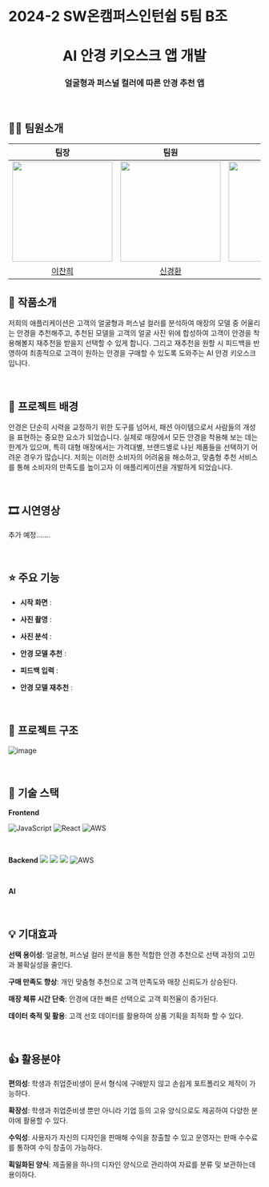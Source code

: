 <h1>2024-2 SW온캠퍼스인턴쉽 5팀 B조</h1>
</p>
<h1 align="middle">AI 안경 키오스크 앱 개발</h1>
<h3 align="middle">얼굴형과 퍼스널 컬러에 따른 안경 추천 앱</h3>
<br/>

## 🙋‍♂️ 팀원소개

|팀장|팀원|팀원|팀원|팀원|            
| :---: | :---: | :---: | :---: | :---: | 
|<img src="https://github.com/user-attachments/assets/c98b8b07-0476-4163-bee1-1b83a91f9a54" width="200" height="200"/>|<img src="https://github.com/user-attachments/assets/3cdccdad-64dd-48ca-b2f1-2491c238fec6" width="200" height="200"/>|<img src="https://github.com/user-attachments/assets/85392a15-65d6-4560-8cb7-443058c31fca" width="200" height="200"/>|<img src="https://github.com/user-attachments/assets/d0214ae1-b903-411e-974c-190afc63084c" width="200" height="200"/>|<img src="https://github.com/user-attachments/assets/3a0a5b76-7636-4596-b59f-4591d18d290e" width="200" height="200"/>|  
|[이찬희](https://github.com/llleeco)|[신경환](https://github.com/shinkyounghwan)|[김상헌](https://github.com/shdhkim)|[이지연](https://github.com/ljy6712)|[최리준](https://github.com/88nnn)| 

## 📝 작품소개

저희의 애플리케이션은 고객의 얼굴형과 퍼스널 컬러를 분석하여 매장의 모델 중 어울리는 안경을 추천해주고,
추천된 모델을 고객의 얼굴 사진 위에 합성하여 고객이 안경을 착용해볼지 재추천을 받을지 선택할 수 있게 합니다.
그리고 재추천을 원할 시 피드백을 반영하여 최종적으로 고객이 원하는 안경을 구매할 수 있도록 도와주는 AI 안경 키오스크 입니다.

<br/>

## 🌁 프로젝트 배경
안경은 단순히 시력을 교정하기 위한 도구를 넘어서, 패션 아이템으로서 사람들의 개성을 표현하는 중요한 요소가 되었습니다.
실제로 매장에서 모든 안경을 착용해 보는 데는 한계가 있으며, 특히 대형 매장에서는 가격대별, 브랜드별로 나뉜 제품들을 선택하기 어려운 경우가 많습니다.
저희는 이러한 소비자의 어려움을 해소하고, 맞춤형 추천 서비스를 통해 소비자의 만족도를 높이고자 이 애플리케이션을 개발하게 되었습니다.

<br/>

## 🎞 시연영상

추가 예정.......

<br/>

## ⭐ 주요 기능
- **시작 화면** :
 
- **사진 촬영** : 

- **사진 분석** :
  
- **안경 모델 추천** : 

- **피드백 입력** :
  
- **안경 모델 재추천** : 

<br/>

## 🔨 프로젝트 구조
![image](https://github.com/user-attachments/assets/93303e66-a44d-4be6-9a91-647e2da60d53)


<br/>

## 🔧 기술 스택

**Frontend**

![JavaScript](https://img.shields.io/badge/javascript-%23323330.svg?style=for-the-badge&logo=javascript&logoColor=%23F7DF1E)
![React](https://img.shields.io/badge/react-%2320232a.svg?style=for-the-badge&logo=react&logoColor=%2361DAFB)
![AWS](https://img.shields.io/badge/AWS-%23FF9900.svg?style=for-the-badge&logo=amazon-aws&logoColor=white)

<br />

**Backend**
<img src="https://img.shields.io/badge/java-007396?style=for-the-badge&logo=java&logoColor=white">
<img src="https://img.shields.io/badge/springboot-6DB33F?style=for-the-badge&logo=springboot&logoColor=white">
<img src="https://img.shields.io/badge/mysql-4479A1?style=for-the-badge&logo=mysql&logoColor=white">
![AWS](https://img.shields.io/badge/AWS-%23FF9900.svg?style=for-the-badge&logo=amazon-aws&logoColor=white)

<br />

**AI**

<br/>

## 💡 기대효과

**선택 용이성**: 얼굴형, 퍼스널 컬러 분석을 통한 적합한 안경 추천으로 선택 과정의 고민과 불확실성을 줄인다.

**구매 만족도 향상**: 개인 맞춤형 추천으로 고객 만족도와 매장 신뢰도가 상승된다. 

**매장 체류 시간 단축**: 안경에 대한 빠른 선택으로 고객 회전율이 증가된다.

**데이터 축적 및 활용**: 고객 선호 데이터를 활용하여 상품 기획을 최적화 할 수 있다.

<br/>

## 👍 활용분야

**편의성**: 학생과 취업준비생이 문서 형식에 구애받지 않고 손쉽게 포트폴리오 제작이 가능하다.

**확장성**: 학생과 취업준비생 뿐만 아니라 기업 등의 고유 양식으로도 제공하여 다양한 분야에 활용할 수 있다.

**수익성**: 사용자가 자신의 디자인을 판매해 수익을 창출할 수 있고 운영자는 판매 수수료를 통하여 수익 창출이 가능하다.

**획일화된 양식**: 제출물을 하나의 디자인 양식으로 관리하여 자료를 분류 및 보관하는데 용이하다.                       
